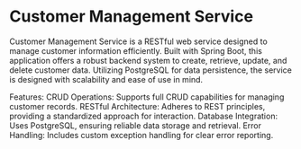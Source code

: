 # Customer Management Service

Customer Management Service is a RESTful web service designed to manage customer information efficiently. Built with Spring Boot, this application offers a robust backend system to create, retrieve, update, and delete customer data. Utilizing PostgreSQL for data persistence, the service is designed with scalability and ease of use in mind.

Features:
    CRUD Operations: Supports full CRUD capabilities for managing customer records.
    RESTful Architecture: Adheres to REST principles, providing a standardized approach for interaction.
    Database Integration: Uses PostgreSQL, ensuring reliable data storage and retrieval.
    Error Handling: Includes custom exception handling for clear error reporting.
